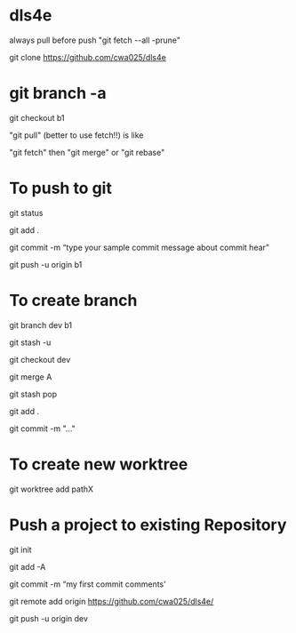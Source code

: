 # dls4e
always pull before push
"git fetch --all -prune"

git clone https://github.com/cwa025/dls4e

# git branch -a
git checkout b1

"git pull" (better to use fetch!!) is like

"git fetch" then
"git merge" or "git rebase"

# To push to git
git status

git add  .

git commit -m “type your sample commit message about commit hear”

git push -u origin b1

# To create branch
git branch dev b1

git stash -u

git checkout dev

git merge A

git stash pop

git add .

git commit -m "..."

# To create new worktree
git worktree add pathX

# Push a project to existing Repository
git init

git add -A

git commit -m “my first commit comments’

git remote add origin https://github.com/cwa025/dls4e/

git push -u origin dev